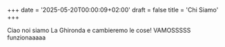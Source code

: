 +++
date = '2025-05-20T00:00:09+02:00'
draft = false
title = 'Chi Siamo'
+++

Ciao noi siamo La Ghironda e cambieremo le cose!
VAMOSSSSS funzionaaaaa